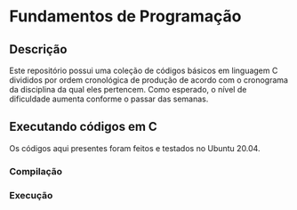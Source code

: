 # Fundamentos de Programação
## Descrição

<p>
  Este repositório possui uma coleção de códigos básicos em linguagem C divididos por ordem cronológica de produção de acordo com o cronograma da disciplina da qual eles pertencem. Como esperado, o nível de dificuldade aumenta conforme o passar das semanas.
</p>

## Executando códigos em C
<p>
  Os códigos aqui presentes foram feitos e testados no Ubuntu 20.04.
</p>

### Compilação

### Execução
